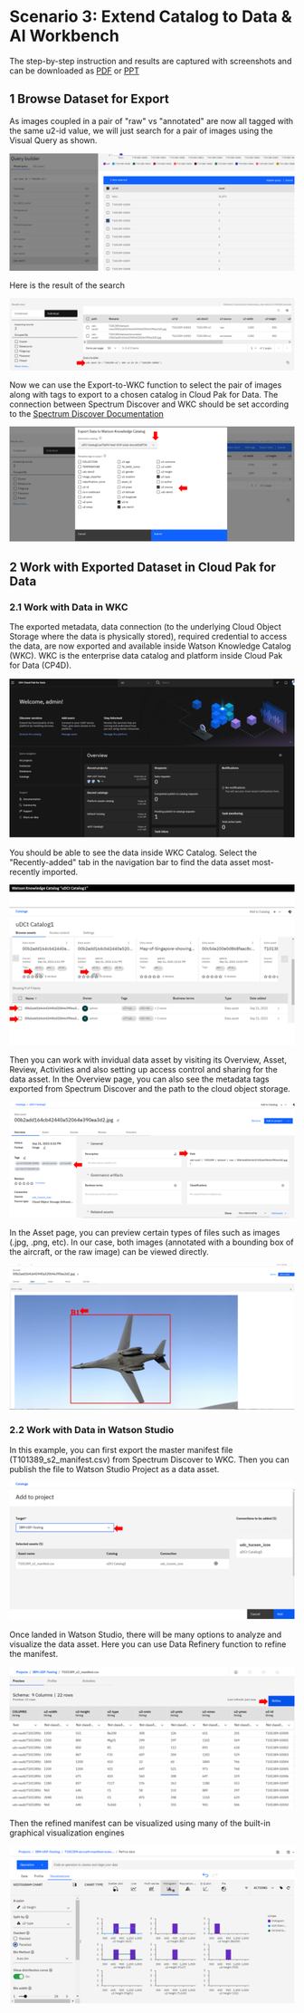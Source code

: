 # Scenario 3: Extend Catalog to Data & AI Workbench



The step-by-step instruction and results are captured with screenshots and can be downloaded as [PDF](recording/T101389-Scenario3-v20210921.pdf) or [PPT](recording/T101389-Scenario3-v20210921.pptx)



## 1 Browse Dataset for Export

As images  coupled in a pair of "raw" vs "annotated" are now all tagged with the same u2-id value, we will just search for a pair of images using the Visual Query as shown. 

<img src=recording/T101389-Scenario3-visualsearchforexportdata.png>


Here is the result of the search

<img src=recording/T101389-Scenario3-visualsearchforexportdataresult.png>


Now we can use the Export-to-WKC function to select the pair of images along with tags to export to a chosen catalog in Cloud Pak for Data. The connection between Spectrum Discover and WKC should be set according to the [Spectrum Discover Documentation](https://www.ibm.com/docs/en/spectrum-discover) 


<img src=recording/T101389-Scenario3-exporttowkc.png>


## 2 Work with Exported Dataset in Cloud Pak for Data


### 2.1 Work with Data in WKC

The exported metadata, data connection (to the underlying Cloud Object Storage where the data is physically stored), required credential to access the data, are now exported and available inside Watson Knowledge Catalog (WKC). WKC is the enterprise data catalog and platform inside Cloud Pak for Data (CP4D). 

<img src=recording/T101389-Scenario3-cp4d.png>


You should be able to see the data inside WKC Catalog. Select the "Recently-added" tab in the navigation bar to find the data asset most-recently imported. 

<img src=recording/T101389-Scenario3-datasetinwkc.png>


Then you can work with invidual data asset by visiting its Overview, Asset, Review, Activities and also setting up access control and sharing for the data asset. In the Overview page, you can also see the metadata tags exported from Spectrum Discover and the path to the cloud object storage. 

<img src=recording/T101389-Scenario3-wkc-file-overview.png>

In the Asset page, you can preview certain types of files such as images (.jpg, .png, etc). In our case, both images (annotated with a bounding box of the aircraft, or the raw image) can be viewed directly. 

<img src=recording/T101389-Scenario3-wkc-file-access-view.png>


### 2.2 Work with Data in Watson Studio

In this example, you can first export the master manifest file (T101389_s2_manifest.csv) from Spectrum Discover to WKC. Then you can publish the file to Watson Studio Project as a data asset. 

<img src=recording/T101389-Scenario3-publish-data-from-wkc-to-ws-project.png>


Once landed in Watson Studio, there will be many options to analyze and visualize the data asset. Here you can use Data Refinery function to refine the manifest. 

<img src=recording/T101389-Scenario3-data-refinery-refine.png>


Then the refined manifest can be visualized using many of the built-in graphical visualization engines

<img src=recording/T101389-Scenario3-data-refinery-visualize.png>